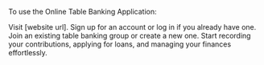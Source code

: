 To use the Online Table Banking Application:

Visit [website url].
Sign up for an account or log in if you already have one.
Join an existing table banking group or create a new one.
Start recording your contributions, applying for loans, and managing your finances effortlessly.
